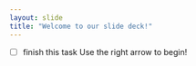 ```yaml
---
layout: slide
title: "Welcome to our slide deck!"
---
```

- [ ] finish  this task
Use the right arrow to begin!

